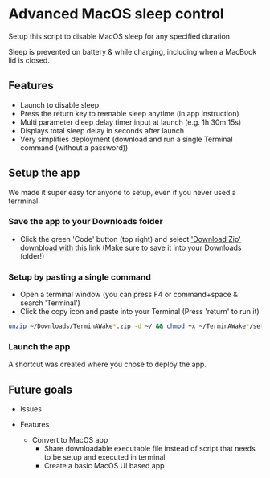 # Advanced MacOS sleep control

Setup this script to disable MacOS sleep for any specified duration.

Sleep is prevented on battery & while charging, including when a MacBook lid is closed.

## Features

- Launch to disable sleep
- Press the return key to reenable sleep anytime (in app instruction)
- Multi parameter dleep delay timer input at launch (e.g. 1h 30m 15s)
- Displays total sleep delay in seconds after launch
- Very simplifies deployment (download and run a single Terminal command (without a password))

## Setup the app

We made it super easy for anyone to setup, even if you never used a terrminal.

### Save the app to your Downloads folder

- Click the green 'Code' button (top right) and select ['Download Zip' downbload with this link](https://github.com/Post2Fix/TerminAWake/archive/refs/heads/modularity-revert.zip) (Make sure to save it into your Downloads folder!)

### Setup by pasting a single command

- Open a terminal window (you can press F4 or command+space & search 'Terminal')
- Click the copy icon and paste into your Terminal (Press 'return' to run it)
```bash
unzip ~/Downloads/TerminAWake*.zip -d ~/ && chmod +x ~/TerminAWake*/setup.sh && ~/TerminAWake*/setup.sh
```

### Launch the app

A shortcut was created where you chose to deploy the app.

## Future goals
- Issues
  
- Features
  - Convert to MacOS app
    - Share downloadable executable file instead of script that needs to be setup and executed in terminal
    - Create a basic MacOS UI based app
